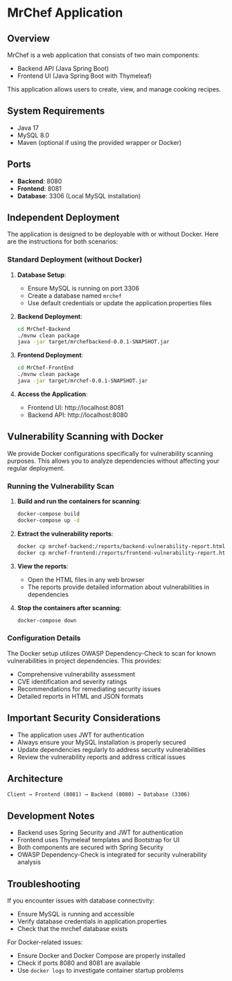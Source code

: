 # MrChef Application

## Overview

MrChef is a web application that consists of two main components:
- Backend API (Java Spring Boot)
- Frontend UI (Java Spring Boot with Thymeleaf)

This application allows users to create, view, and manage cooking recipes.

## System Requirements

- Java 17
- MySQL 8.0
- Maven (optional if using the provided wrapper or Docker)

## Ports

- **Backend**: 8080
- **Frontend**: 8081
- **Database**: 3306 (Local MySQL installation)

## Independent Deployment

The application is designed to be deployable with or without Docker. Here are the instructions for both scenarios:

### Standard Deployment (without Docker)

1. **Database Setup**:
   - Ensure MySQL is running on port 3306
   - Create a database named `mrchef`
   - Use default credentials or update the application.properties files

2. **Backend Deployment**:
   ```bash
   cd MrChef-Backend
   ./mvnw clean package
   java -jar target/mrchefbackend-0.0.1-SNAPSHOT.jar
   ```

3. **Frontend Deployment**:
   ```bash
   cd MrChef-FrontEnd
   ./mvnw clean package
   java -jar target/mrchef-0.0.1-SNAPSHOT.jar
   ```

4. **Access the Application**:
   - Frontend UI: http://localhost:8081
   - Backend API: http://localhost:8080

## Vulnerability Scanning with Docker

We provide Docker configurations specifically for vulnerability scanning purposes. This allows you to analyze dependencies without affecting your regular deployment.

### Running the Vulnerability Scan

1. **Build and run the containers for scanning**:
   ```bash
   docker-compose build
   docker-compose up -d
   ```

2. **Extract the vulnerability reports**:
   ```bash
   docker cp mrchef-backend:/reports/backend-vulnerability-report.html ./backend-vulnerabilities.html
   docker cp mrchef-frontend:/reports/frontend-vulnerability-report.html ./frontend-vulnerabilities.html
   ```

3. **View the reports**:
   - Open the HTML files in any web browser
   - The reports provide detailed information about vulnerabilities in dependencies

4. **Stop the containers after scanning**:
   ```bash
   docker-compose down
   ```

### Configuration Details

The Docker setup utilizes OWASP Dependency-Check to scan for known vulnerabilities in project dependencies. This provides:

- Comprehensive vulnerability assessment
- CVE identification and severity ratings
- Recommendations for remediating security issues
- Detailed reports in HTML and JSON formats

## Important Security Considerations

- The application uses JWT for authentication
- Always ensure your MySQL installation is properly secured
- Update dependencies regularly to address security vulnerabilities
- Review the vulnerability reports and address critical issues

## Architecture

```
Client → Frontend (8081) → Backend (8080) → Database (3306)
```

## Development Notes

- Backend uses Spring Security and JWT for authentication
- Frontend uses Thymeleaf templates and Bootstrap for UI
- Both components are secured with Spring Security
- OWASP Dependency-Check is integrated for security vulnerability analysis

## Troubleshooting

If you encounter issues with database connectivity:
- Ensure MySQL is running and accessible
- Verify database credentials in application.properties
- Check that the mrchef database exists

For Docker-related issues:
- Ensure Docker and Docker Compose are properly installed
- Check if ports 8080 and 8081 are available
- Use `docker logs` to investigate container startup problems